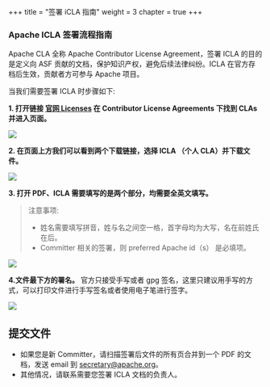 +++ 
title = "签署 iCLA 指南" 
weight = 3
chapter = true 
+++

### Apache ICLA 签署流程指南

Apache CLA 全称 Apache Contributor License Agreement，签署 ICLA 的目的是定义向 ASF 贡献的文档，保护知识产权，避免后续法律纠纷。ICLA 在官方存档后生效，贡献者方可参与 Apache 项目。

当我们需要签署 ICLA 时步骤如下:

**1. 打开链接 [官网 Licenses](https://www.apache.org/licenses/#clas) 在 Contributor License Agreements 下找到 CLAs 并进入页面。**

![](https://shardingsphere.apache.org/blog/img/icla.png)

**2. 在页面上方我们可以看到两个下载链接，选择 ICLA （个人 CLA）并下载文件。**

![](https://shardingsphere.apache.org/blog/img/icla2.png)

**3. 打开 PDF、ICLA 需要填写的是两个部分，均需要全英文填写。**

> 注意事项: 
> - 姓名需要填写拼音，姓与名之间空一格，首字母均为大写，名在前姓氏在后。
> - Committer 相关的签署，则 preferred Apache id（s） 是必填项。

![](https://shardingsphere.apache.org/blog/img/icla3.png)

**4.文件最下方的署名。**
官方只接受手写或者 gpg 签名，这里只建议用手写的方式，可以打印文件进行手写签名或者使用电子笔进行签字。

![](https://shardingsphere.apache.org/blog/img/icla4.png)
 
## 提交文件

* 如果您是新 Committer，请扫描签署后文件的所有页合并到一个 PDF 的文档，发送 email 到 secretary@apache.org。
* 其他情况，请联系需要您签署 ICLA 文档的负责人。

